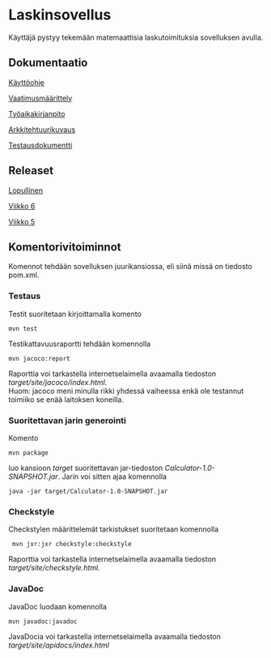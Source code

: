 # Laskinsovellus
Käyttäjä pystyy tekemään matemaattisia laskutoimituksia sovelluksen avulla.
## Dokumentaatio
[Käyttöohje](https://github.com/robertrantanen/ot-harjoitustyo/blob/master/Documentation/k%C3%A4ytt%C3%B6ohje.md)

[Vaatimusmäärittely](https://github.com/robertrantanen/ot-harjoitustyo/blob/master/Documentation/vaatimusm%C3%A4%C3%A4rittely.md)

[Työaikakirjanpito](https://github.com/robertrantanen/ot-harjoitustyo/blob/master/Documentation/ty%C3%B6aikakirjanpito.md)

[Arkkitehtuurikuvaus](https://github.com/robertrantanen/ot-harjoitustyo/blob/master/Documentation/arkkitehtuuri.md)

[Testausdokumentti](https://github.com/robertrantanen/ot-harjoitustyo/blob/master/Documentation/testaus.md)

## Releaset

[Lopullinen](https://github.com/robertrantanen/ot-harjoitustyo/releases/tag/v1.4)

[Viikko 6](https://github.com/robertrantanen/ot-harjoitustyo/releases/tag/v1.2)

[Viikko 5](https://github.com/robertrantanen/ot-harjoitustyo/releases/tag/v1.1)

## Komentorivitoiminnot
Komennot tehdään sovelluksen juurikansiossa, eli siinä missä on tiedosto pom.xml.

### Testaus

Testit suoritetaan kirjoittamalla komento

```
mvn test
```

Testikattavuusraportti tehdään komennolla

```
mvn jacoco:report
```

Raporttia voi tarkastella internetselaimella avaamalla tiedoston _target/site/jacoco/index.html_.   
Huom: jacoco meni minulla rikki yhdessä vaiheessa enkä ole testannut toimiiko se enää laitoksen koneilla.

### Suoritettavan jarin generointi

Komento

```
mvn package
```

luo kansioon _target_ suoritettavan jar-tiedoston _Calculator-1.0-SNAPSHOT.jar_. Jarin voi sitten ajaa komennolla

```
java -jar target/Calculator-1.0-SNAPSHOT.jar
```

### Checkstyle

Checkstylen määrittelemät tarkistukset suoritetaan komennolla

```
 mvn jxr:jxr checkstyle:checkstyle
```

Raporttia voi tarkastella internetselaimella avaamalla tiedoston _target/site/checkstyle.html_.

### JavaDoc

JavaDoc luodaan komennolla

```
mvn javadoc:javadoc
```

JavaDocia voi tarkastella internetselaimella avaamalla tiedoston _target/site/apidocs/index.html_



